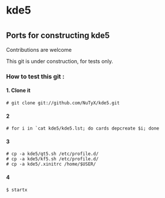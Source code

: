 # kde5
#
## Ports for constructing kde5

Contributions are welcome

This git is under construction, for tests only.


### How to test this git :

#### 1. Clone it

    # git clone git://github.com/NuTyX/kde5.git

#### 2

    # for i in `cat kde5/kde5.lst; do cards depcreate $i; done

#### 3

    # cp -a kde5/qt5.sh /etc/profile.d/
    # cp -a kde5/kf5.sh /etc/profile.d/
    # cp -a kde5/.xinitrc /home/$USER/
    
#### 4

    $ startx
